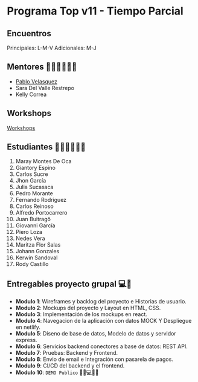 # Programa Top v11 -  Tiempo Parcial

## Encuentros
Principales: L-M-V
Adicionales: M-J

## Mentores 👩🏻‍🏫👨🏼‍🏫
- [Pablo Velasquez](profiles/pablo-velasquez.md)
- Sara Del Valle Restrepo
- Kelly Correa

## Workshops

[Workshops](workshops/workshops.md)

## Estudiantes 👩🏻‍💻🧑🏼‍💻
1. Maray Montes De Oca
2. Giantory Espino
3. Carlos Sucre
4. Jhon García
5. Julia Sucasaca
6. Pedro Morante
7. Fernando Rodriguez
8. Carlos Reinoso
9. Alfredo Portocarrero
10. Juan Buitragǒ
11. Giovanni García
12. Piero Loza
13. Nedes Vera
14. Maritza Flor Salas
15. Johann Gonzales
16. Kerwin Sandoval
17. Rody Castillo

## Entregables proyecto grupal 💻🤝

- **Modulo 1**: Wireframes y backlog del proyecto e Historias de usuario.
- **Modulo 2**: Mockups del proyecto y Layout en HTML, CSS.
- **Modulo 3**: Implementación de los mockups en react.
- **Modulo 4**: Navegacion de la aplicación con datos MOCK Y Despliegue en netlify.
- **Modulo 5**: Diseno de base de datos, Modelo de datos y servidor express.
- **Modulo 6**: Servicios backend conectores a base de datos: REST API.
- **Modulo 7**: Pruebas: Backend y Frontend.
- **Modulo 8**: Envio de email e Integración con pasarela de pagos.
- **Modulo 9**: CI/CD del backend y el frontend.
- **Modulo 10**: `DEMO Publico` 🎊🎉💻🎊🎉

